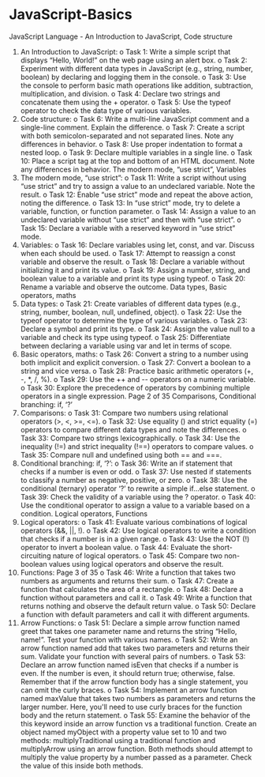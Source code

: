 # JavaScript-Basics

JavaScript Language - An Introduction to JavaScript, Code structure
1. An Introduction to JavaScript:
o Task 1: Write a simple script that displays “Hello, World!” on the web page using 
an alert box.
o Task 2: Experiment with different data types in JavaScript (e.g., string, number, 
boolean) by declaring and logging them in the console.
o Task 3: Use the console to perform basic math operations like addition, 
subtraction, multiplication, and division.
o Task 4: Declare two strings and concatenate them using the + operator.
o Task 5: Use the typeof operator to check the data type of various variables.
2. Code structure:
o Task 6: Write a multi-line JavaScript comment and a single-line comment. 
Explain the difference.
o Task 7: Create a script with both semicolon-separated and not separated lines. 
Note any differences in behavior.
o Task 8: Use proper indentation to format a nested loop.
o Task 9: Declare multiple variables in a single line.
o Task 10: Place a script tag at the top and bottom of an HTML document. Note 
any differences in behavior.
The modern mode, “use strict”, Variables
1. The modern mode, “use strict”:
o Task 11: Write a script without using “use strict” and try to assign a value to an 
undeclared variable. Note the result.
o Task 12: Enable “use strict” mode and repeat the above action, noting the 
difference.
o Task 13: In “use strict” mode, try to delete a variable, function, or function 
parameter.
o Task 14: Assign a value to an undeclared variable without “use strict” and then 
with “use strict”.
o Task 15: Declare a variable with a reserved keyword in “use strict” mode.
2. Variables:
o Task 16: Declare variables using let, const, and var. Discuss when each should be 
used.
o Task 17: Attempt to reassign a const variable and observe the result.
o Task 18: Declare a variable without initializing it and print its value.
o Task 19: Assign a number, string, and boolean value to a variable and print its 
type using typeof.
o Task 20: Rename a variable and observe the outcome.
Data types, Basic operators, maths
1. Data types:
o Task 21: Create variables of different data types (e.g., string, number, boolean, 
null, undefined, object).
o Task 22: Use the typeof operator to determine the type of various variables.
o Task 23: Declare a symbol and print its type.
o Task 24: Assign the value null to a variable and check its type using typeof.
o Task 25: Differentiate between declaring a variable using var and let in terms of 
scope.
2. Basic operators, maths:
o Task 26: Convert a string to a number using both implicit and explicit conversion.
o Task 27: Convert a boolean to a string and vice versa.
o Task 28: Practice basic arithmetic operators (+, -, *, /, %).
o Task 29: Use the ++ and -- operators on a numeric variable.
o Task 30: Explore the precedence of operators by combining multiple operators in 
a single expression.
Page 2 of 35
Comparisons, Conditional branching: if, ‘?’
1. Comparisons:
o Task 31: Compare two numbers using relational operators (>, <, >=, <=).
o Task 32: Use equality () and strict equality (=) operators to compare different data 
types and note the differences.
o Task 33: Compare two strings lexicographically.
o Task 34: Use the inequality (!=) and strict inequality (!==) operators to compare 
values.
o Task 35: Compare null and undefined using both == and ===.
2. Conditional branching: if, ‘?’:
o Task 36: Write an if statement that checks if a number is even or odd.
o Task 37: Use nested if statements to classify a number as negative, positive, or 
zero.
o Task 38: Use the conditional (ternary) operator ‘?’ to rewrite a simple if…else 
statement.
o Task 39: Check the validity of a variable using the ? operator.
o Task 40: Use the conditional operator to assign a value to a variable based on a 
condition.
Logical operators, Functions
1. Logical operators:
o Task 41: Evaluate various combinations of logical operators (&&, ||, !).
o Task 42: Use logical operators to write a condition that checks if a number is in a 
given range.
o Task 43: Use the NOT (!) operator to invert a boolean value.
o Task 44: Evaluate the short-circuiting nature of logical operators.
o Task 45: Compare two non-boolean values using logical operators and observe 
the result.
2. Functions:
Page 3 of 35
o Task 46: Write a function that takes two numbers as arguments and returns their 
sum.
o Task 47: Create a function that calculates the area of a rectangle.
o Task 48: Declare a function without parameters and call it.
o Task 49: Write a function that returns nothing and observe the default return 
value.
o Task 50: Declare a function with default parameters and call it with different 
arguments.
3. Arrow Functions:
o Task 51: Declare a simple arrow function named greet that takes one 
parameter name and returns the string “Hello, name!”. Test your function with 
various names.
o Task 52: Write an arrow function named add that takes two parameters and 
returns their sum. Validate your function with several pairs of numbers.
o Task 53: Declare an arrow function named isEven that checks if a number is even. 
If the number is even, it should return true; otherwise, false. Remember that if 
the arrow function body has a single statement, you can omit the curly braces.
o Task 54: Implement an arrow function named maxValue that takes two numbers 
as parameters and returns the larger number. Here, you'll need to use curly 
braces for the function body and the return statement.
o Task 55: Examine the behavior of the this keyword inside an arrow function vs a 
traditional function. Create an object named myObject with a property value set 
to 10 and two methods: multiplyTraditional using a traditional function and 
multiplyArrow using an arrow function. Both methods should attempt to 
multiply the value property by a number passed as a parameter. Check the value 
of this inside both methods.

